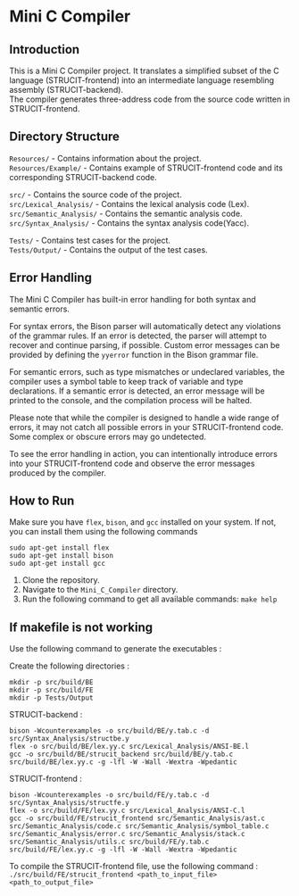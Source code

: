 # Mini C Compiler #

## Introduction ##

This is a Mini C Compiler project. It translates a simplified subset of the C language (STRUCIT-frontend) into an intermediate language resembling assembly (STRUCIT-backend).  
The compiler generates three-address code from the source code written in STRUCIT-frontend.

## Directory Structure ##

`Resources/` - Contains information about the project.  
`Resources/Example/` - Contains example of STRUCIT-frontend code and its corresponding STRUCIT-backend code.    

`src/` - Contains the source code of the project.   
`src/Lexical_Analysis/` - Contains the lexical analysis code (Lex).
`src/Semantic_Analysis/` - Contains the semantic analysis code.    
`src/Syntax_Analysis/` - Contains the syntax analysis code(Yacc).

`Tests/` - Contains test cases for the project.     
`Tests/Output/` - Contains the output of the test cases.

## Error Handling ##

The Mini C Compiler has built-in error handling for both syntax and semantic errors. 

For syntax errors, the Bison parser will automatically detect any violations of the grammar rules. If an error is detected, the parser will attempt to recover and continue parsing, if possible. Custom error messages can be provided by defining the `yyerror` function in the Bison grammar file.

For semantic errors, such as type mismatches or undeclared variables, the compiler uses a symbol table to keep track of variable and type declarations. If a semantic error is detected, an error message will be printed to the console, and the compilation process will be halted.

Please note that while the compiler is designed to handle a wide range of errors, it may not catch all possible errors in your STRUCIT-frontend code. Some complex or obscure errors may go undetected.

To see the error handling in action, you can intentionally introduce errors into your STRUCIT-frontend code and observe the error messages produced by the compiler.

## How to Run ##

Make sure you have `flex`, `bison`, and `gcc` installed on your system.
If not, you can install them using the following commands        
```
sudo apt-get install flex                       
sudo apt-get install bison
sudo apt-get install gcc
```

1. Clone the repository.
2. Navigate to the `Mini_C_Compiler` directory.
3. Run the following command to get all available commands: `make help`

## If makefile is not working ##
Use the following command to generate the executables :

Create the following directories :        
```
mkdir -p src/build/BE
mkdir -p src/build/FE
mkdir -p Tests/Output
```

STRUCIT-backend :             
```
bison -Wcounterexamples -o src/build/BE/y.tab.c -d src/Syntax_Analysis/structbe.y
flex -o src/build/BE/lex.yy.c src/Lexical_Analysis/ANSI-BE.l
gcc -o src/build/BE/strucit_backend src/build/BE/y.tab.c src/build/BE/lex.yy.c -g -lfl -W -Wall -Wextra -Wpedantic
```

STRUCIT-frontend :    
```
bison -Wcounterexamples -o src/build/FE/y.tab.c -d src/Syntax_Analysis/structfe.y
flex -o src/build/FE/lex.yy.c src/Lexical_Analysis/ANSI-C.l
gcc -o src/build/FE/strucit_frontend src/Semantic_Analysis/ast.c src/Semantic_Analysis/code.c src/Semantic_Analysis/symbol_table.c src/Semantic_Analysis/error.c src/Semantic_Analysis/stack.c src/Semantic_Analysis/utils.c src/build/FE/y.tab.c src/build/FE/lex.yy.c -g -lfl -W -Wall -Wextra -Wpedantic
```

To compile the STRUCIT-frontend file, use the following command : 
`
./src/build/FE/strucit_frontend <path_to_input_file> <path_to_output_file>
`


